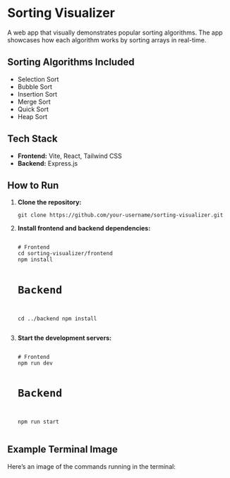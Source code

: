 <h1>Sorting Visualizer</h1>

<p>A web app that visually demonstrates popular sorting algorithms. The app showcases how each algorithm works by sorting arrays in real-time.</p>

<h2>Sorting Algorithms Included</h2>
<ul>
  <li>Selection Sort</li>
  <li>Bubble Sort</li>
  <li>Insertion Sort</li>
  <li>Merge Sort</li>
  <li>Quick Sort</li>
  <li>Heap Sort</li>
</ul>

<h2>Tech Stack</h2>
<ul>
  <li><strong>Frontend:</strong> Vite, React, Tailwind CSS</li>
  <li><strong>Backend:</strong> Express.js</li>
</ul>

<h2>How to Run</h2>
<ol>
  <li>
    <strong>Clone the repository:</strong>
    <pre><code>git clone https://github.com/your-username/sorting-visualizer.git</code></pre>
  </li>
  <li>
    <strong>Install frontend and backend dependencies:</strong>
    <pre><code>
# Frontend
cd sorting-visualizer/frontend
npm install

# Backend
cd ../backend
npm install
    </code></pre>
  </li>
  <li>
    <strong>Start the development servers:</strong>
    <pre><code>
# Frontend
npm run dev

# Backend
npm run start
    </code></pre>
  </li>
</ol>

<h2>Example Terminal Image</h2>
<p>Here’s an image of the commands running in the terminal:</p>
